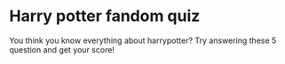 # Harry potter fandom quiz
You think you know everything about harrypotter?
Try answering these 5 question and get your score!
